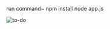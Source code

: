 run command~ 
npm install
             node app.js
           
             
![to-do](https://user-images.githubusercontent.com/65452499/100278715-56506100-2f8b-11eb-9dcc-cea8d9cffe9c.PNG)


             
